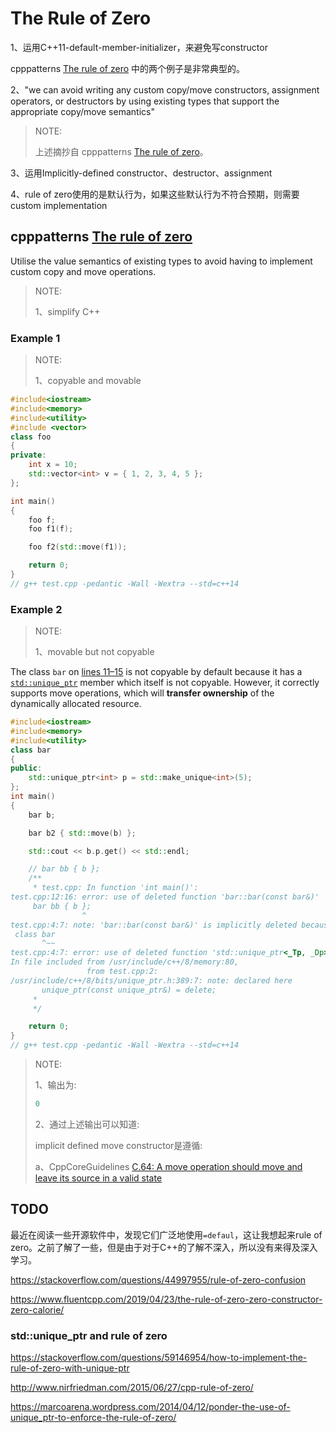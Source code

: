 # The Rule of Zero

1、运用C++11-default-member-initializer，来避免写constructor

cpppatterns [The rule of zero](https://cpppatterns.com/patterns/rule-of-zero.html) 中的两个例子是非常典型的。

2、"we can avoid writing any custom copy/move constructors, assignment operators, or destructors by using existing types that support the appropriate copy/move semantics"

> NOTE: 
>
> 上述摘抄自 cpppatterns [The rule of zero](https://cpppatterns.com/patterns/rule-of-zero.html)。

3、运用Implicitly-defined constructor、destructor、assignment

4、rule of zero使用的是默认行为，如果这些默认行为不符合预期，则需要custom implementation

## cpppatterns [The rule of zero](https://cpppatterns.com/patterns/rule-of-zero.html)

Utilise the value semantics of existing types to avoid having to implement custom copy and move operations.

> NOTE: 
>
> 1、simplify C++

### Example 1

> NOTE: 
>
> 1、copyable and movable

```C++
#include<iostream>
#include<memory>
#include<utility>
#include <vector>
class foo
{
private:
	int x = 10;
	std::vector<int> v = { 1, 2, 3, 4, 5 };
};

int main()
{
	foo f;
	foo f1(f);

	foo f2(std::move(f1));

	return 0;
}
// g++ test.cpp -pedantic -Wall -Wextra --std=c++14

```



### Example 2

> NOTE: 
>
> 1、movable but not copyable

The class `bar` on [lines 11–15](https://cpppatterns.com/patterns/rule-of-zero.html#line11) is not copyable by default because it has a [`std::unique_ptr`](http://en.cppreference.com/w/cpp/memory/unique_ptr) member which itself is not copyable. However, it correctly supports move operations, which will **transfer ownership** of the dynamically allocated resource.

```C++
#include<iostream>
#include<memory>
#include<utility>
class bar
{
public:
	std::unique_ptr<int> p = std::make_unique<int>(5);
};
int main()
{
	bar b;

	bar b2 { std::move(b) };

	std::cout << b.p.get() << std::endl;

    // bar bb { b };
	/**
	 * test.cpp: In function 'int main()':
test.cpp:12:16: error: use of deleted function 'bar::bar(const bar&)'
     bar bb { b };
                ^
test.cpp:4:7: note: 'bar::bar(const bar&)' is implicitly deleted because the default definition would be ill-formed:
 class bar
       ^~~
test.cpp:4:7: error: use of deleted function 'std::unique_ptr<_Tp, _Dp>::unique_ptr(const std::unique_ptr<_Tp, _Dp>&) [with _Tp = int; _Dp = std::default_delete<int>]'
In file included from /usr/include/c++/8/memory:80,
                 from test.cpp:2:
/usr/include/c++/8/bits/unique_ptr.h:389:7: note: declared here
       unique_ptr(const unique_ptr&) = delete;
	 *
	 */

	return 0;
}
// g++ test.cpp -pedantic -Wall -Wextra --std=c++14

```

> NOTE: 
>
> 1、输出为:
>
> ```C++
> 0
> ```
>
> 2、通过上述输出可以知道:
>
> implicit defined move constructor是遵循: 
>
> a、CppCoreGuidelines [C.64: A move operation should move and leave its source in a valid state](https://github.com/isocpp/CppCoreGuidelines/blob/master/CppCoreGuidelines.md#c64-a-move-operation-should-move-and-leave-its-source-in-a-valid-state)

## TODO

最近在阅读一些开源软件中，发现它们广泛地使用`=defaul`，这让我想起来rule of zero。之前了解了一些，但是由于对于C++的了解不深入，所以没有来得及深入学习。


https://stackoverflow.com/questions/44997955/rule-of-zero-confusion


https://www.fluentcpp.com/2019/04/23/the-rule-of-zero-zero-constructor-zero-calorie/




### std::unique_ptr and rule of zero

https://stackoverflow.com/questions/59146954/how-to-implement-the-rule-of-zero-with-unique-ptr

http://www.nirfriedman.com/2015/06/27/cpp-rule-of-zero/

https://marcoarena.wordpress.com/2014/04/12/ponder-the-use-of-unique_ptr-to-enforce-the-rule-of-zero/

